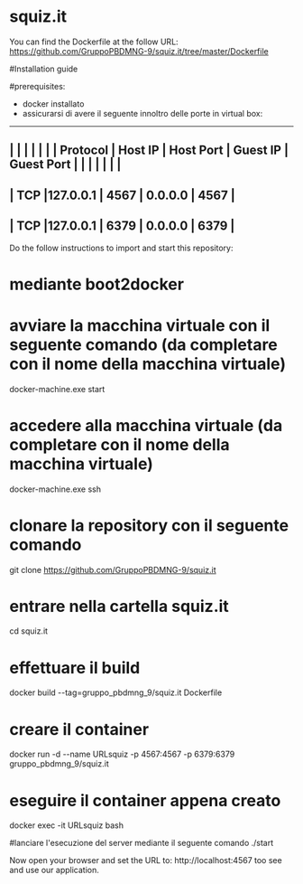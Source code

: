 # squiz.it
You can find the Dockerfile at the follow URL: https://github.com/GruppoPBDMNG-9/squiz.it/tree/master/Dockerfile

#Installation guide

#prerequisites:
- docker installato
- assicurarsi di avere il seguente innoltro delle porte in virtual box:
-----------------------------------------------------------
|	    |          |           |          |            |
|  Protocol | Host IP  | Host Port | Guest IP | Guest Port |
|	    |          |           |          |            |
-----------------------------------------------------------
|   TCP     |127.0.0.1 |    4567   | 0.0.0.0  |    4567    |
-----------------------------------------------------------
|   TCP     |127.0.0.1 |    6379   | 0.0.0.0  |    6379    |
-----------------------------------------------------------


Do the follow instructions to import and start this repository:

# mediante boot2docker

# avviare la macchina virtuale con il seguente comando (da completare con il nome della macchina virtuale)
docker-machine.exe start

# accedere alla macchina virtuale (da completare con il nome della macchina virtuale)
docker-machine.exe ssh 

# clonare la repository con il seguente comando
git clone https://github.com/GruppoPBDMNG-9/squiz.it

# entrare nella cartella squiz.it
cd squiz.it

# effettuare il build 
docker build --tag=gruppo_pbdmng_9/squiz.it Dockerfile

# creare il container 
docker run -d --name URLsquiz -p 4567:4567 -p 6379:6379 gruppo_pbdmng_9/squiz.it

# eseguire il container appena creato 
docker exec -it URLsquiz bash

#lanciare l'esecuzione del server mediante il seguente comando
./start
 
Now open your browser and set the URL to: http://localhost:4567 too see and use our application.
